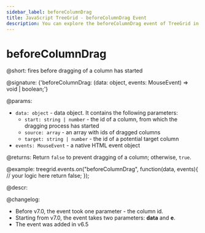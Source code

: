 ```yaml
---
sidebar_label: beforeColumnDrag
title: JavaScript TreeGrid - beforeColumnDrag Event 
description: You can explore the beforeColumnDrag event of TreeGrid in the documentation of the DHTMLX JavaScript UI library. Browse developer guides and API reference, try out code examples and live demos, and download a free 30-day evaluation version of DHTMLX Suite.
---
```


# beforeColumnDrag

@short: fires before dragging of a column has started

@signature: {'beforeColumnDrag: (data: object, events: MouseEvent) => void | boolean;'}

@params:
- `data: object` - data object. It contains the following parameters:
    - `start: string | number` - the id of a column, from which the dragging process has started
    - `source: array` - an array with ids of dragged columns
    - `target: string | number` - the id of a potential target column
- `events: MouseEvent` - a native HTML event object

@returns:
Return `false` to prevent dragging of a column; otherwise, `true`.

@example:
treegrid.events.on("beforeColumnDrag", function(data, events){
    // your logic here
    return false;
});

@descr:

@changelog:

- Before v7.0, the event took one parameter - the column id. 
- Starting from v7.0, the event takes two parameters: **data** and **e**.
- The event was added in v6.5

[comment]: # (@relatedapi: treegrid/api/treegrid_dragitem_config.md treegrid/api/treegrid_aftercolumndrag_event.md treegrid/api/treegrid_aftercolumndrop_event.md treegrid/api/treegrid_beforecolumndrop_event.md treegrid/api/treegrid_cancolumndrop_event.md treegrid/api/treegrid_cancelcolumndrop_event.md treegrid/api/treegrid_dragcolumnin_event.md treegrid/api/treegrid_dragcolumnout_event.md treegrid/api/treegrid_dragcolumnstart_event.md)

[comment]: # (@related: treegrid/configuration.md#drag-n-drop-inside-the-grid)
